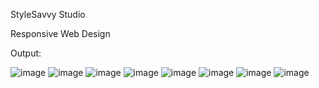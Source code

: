 StyleSavvy Studio

Responsive Web Design

Output:

![image](https://github.com/perumallavishnu/Style-Savvy-Studio/assets/109837710/1e30914b-8f21-4fd2-9e62-28346b40ec1c)
![image](https://github.com/perumallavishnu/Style-Savvy-Studio/assets/109837710/514e0d8c-d615-4a36-aa15-af5802f8f3dd)
![image](https://github.com/perumallavishnu/Style-Savvy-Studio/assets/109837710/58624e8e-4d8a-457f-b455-d24d7769c354)
![image](https://github.com/perumallavishnu/Style-Savvy-Studio/assets/109837710/1c906d13-6408-4fa8-8b83-ac7fda389475)
![image](https://github.com/perumallavishnu/Style-Savvy-Studio/assets/109837710/7a801684-f1e1-41e7-914e-2f76513b0d64)
![image](https://github.com/perumallavishnu/Style-Savvy-Studio/assets/109837710/59089d74-51b0-49b1-a043-e952403e8018)
![image](https://github.com/perumallavishnu/Style-Savvy-Studio/assets/109837710/bd9a5ac8-67c8-4138-8e47-971f7f15b78e)
![image](https://github.com/perumallavishnu/Style-Savvy-Studio/assets/109837710/50ba9d51-4363-4912-a7c0-22502a87072f)
